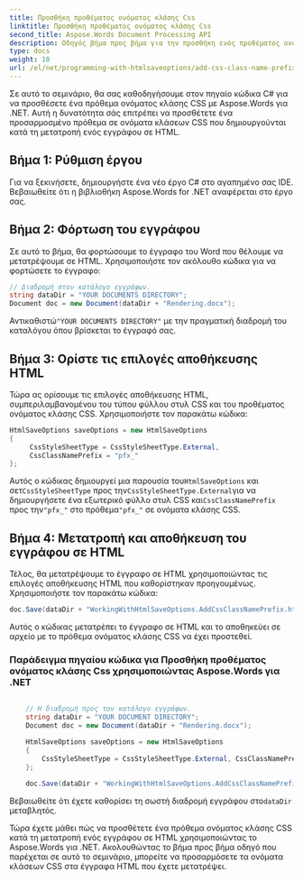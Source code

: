 ```yaml
---
title: Προσθήκη προθέματος ονόματος κλάσης Css
linktitle: Προσθήκη προθέματος ονόματος κλάσης Css
second_title: Aspose.Words Document Processing API
description: Οδηγός βήμα προς βήμα για την προσθήκη ενός προθέματος ονόματος κλάσης CSS κατά τη μετατροπή ενός εγγράφου σε HTML με το Aspose.Words για .NET.
type: docs
weight: 10
url: /el/net/programming-with-htmlsaveoptions/add-css-class-name-prefix/
---
```


Σε αυτό το σεμινάριο, θα σας καθοδηγήσουμε στον πηγαίο κώδικα C# για να προσθέσετε ένα πρόθεμα ονόματος κλάσης CSS με Aspose.Words για .NET. Αυτή η δυνατότητα σάς επιτρέπει να προσθέτετε ένα προσαρμοσμένο πρόθεμα σε ονόματα κλάσεων CSS που δημιουργούνται κατά τη μετατροπή ενός εγγράφου σε HTML.

## Βήμα 1: Ρύθμιση έργου

Για να ξεκινήσετε, δημιουργήστε ένα νέο έργο C# στο αγαπημένο σας IDE. Βεβαιωθείτε ότι η βιβλιοθήκη Aspose.Words for .NET αναφέρεται στο έργο σας.

## Βήμα 2: Φόρτωση του εγγράφου

Σε αυτό το βήμα, θα φορτώσουμε το έγγραφο του Word που θέλουμε να μετατρέψουμε σε HTML. Χρησιμοποιήστε τον ακόλουθο κώδικα για να φορτώσετε το έγγραφο:

```csharp
// Διαδρομή στον κατάλογο εγγράφων.
string dataDir = "YOUR DOCUMENTS DIRECTORY";
Document doc = new Document(dataDir + "Rendering.docx");
```

 Αντικαθιστώ`"YOUR DOCUMENTS DIRECTORY"` με την πραγματική διαδρομή του καταλόγου όπου βρίσκεται το έγγραφό σας.

## Βήμα 3: Ορίστε τις επιλογές αποθήκευσης HTML

Τώρα ας ορίσουμε τις επιλογές αποθήκευσης HTML, συμπεριλαμβανομένου του τύπου φύλλου στυλ CSS και του προθέματος ονόματος κλάσης CSS. Χρησιμοποιήστε τον παρακάτω κώδικα:

```csharp
HtmlSaveOptions saveOptions = new HtmlSaveOptions
{
     CssStyleSheetType = CssStyleSheetType.External,
     CssClassNamePrefix = "pfx_"
};
```

 Αυτός ο κώδικας δημιουργεί μια παρουσία του`HtmlSaveOptions` και σετ`CssStyleSheetType` προς την`CssStyleSheetType.External`για να δημιουργήσετε ένα εξωτερικό φύλλο στυλ CSS και`CssClassNamePrefix` προς την`"pfx_"` στο πρόθεμα`"pfx_"` σε ονόματα κλάσης CSS.

## Βήμα 4: Μετατροπή και αποθήκευση του εγγράφου σε HTML

Τέλος, θα μετατρέψουμε το έγγραφο σε HTML χρησιμοποιώντας τις επιλογές αποθήκευσης HTML που καθορίστηκαν προηγουμένως. Χρησιμοποιήστε τον παρακάτω κώδικα:

```csharp
doc.Save(dataDir + "WorkingWithHtmlSaveOptions.AddCssClassNamePrefix.html", saveOptions);
```

Αυτός ο κώδικας μετατρέπει το έγγραφο σε HTML και το αποθηκεύει σε αρχείο με το πρόθεμα ονόματος κλάσης CSS να έχει προστεθεί.

### Παράδειγμα πηγαίου κώδικα για Προσθήκη προθέματος ονόματος κλάσης Css χρησιμοποιώντας Aspose.Words για .NET

```csharp

	// Η διαδρομή προς τον κατάλογο εγγράφων.
	string dataDir = "YOUR DOCUMENT DIRECTORY";
	Document doc = new Document(dataDir + "Rendering.docx");

	HtmlSaveOptions saveOptions = new HtmlSaveOptions
	{
		CssStyleSheetType = CssStyleSheetType.External, CssClassNamePrefix = "pfx_"
	};
	
	doc.Save(dataDir + "WorkingWithHtmlSaveOptions.AddCssClassNamePrefix.html", saveOptions);

```

 Βεβαιωθείτε ότι έχετε καθορίσει τη σωστή διαδρομή εγγράφου στο`dataDir` μεταβλητός.

Τώρα έχετε μάθει πώς να προσθέτετε ένα πρόθεμα ονόματος κλάσης CSS κατά τη μετατροπή ενός εγγράφου σε HTML χρησιμοποιώντας το Aspose.Words για .NET. Ακολουθώντας το βήμα προς βήμα οδηγό που παρέχεται σε αυτό το σεμινάριο, μπορείτε να προσαρμόσετε τα ονόματα κλάσεων CSS στα έγγραφα HTML που έχετε μετατρέψει.